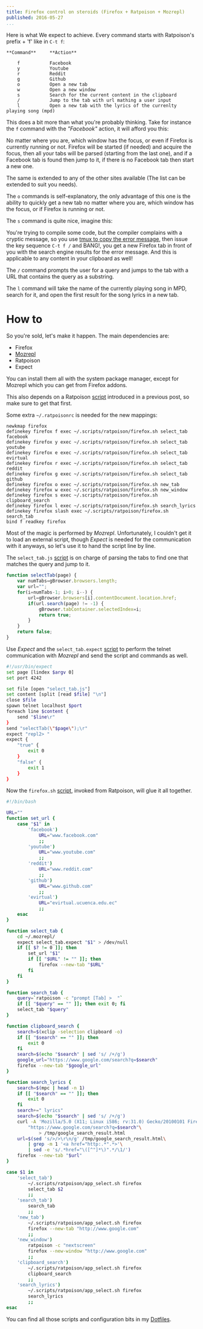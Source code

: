 ```yaml
---
title: Firefox control on steroids (Firefox + Ratpoison + Mozrepl)
published: 2016-05-27
...
```


Here is what We expect to achieve. Every command starts with Ratpoison's prefix + 'f' like in `C-t f`:

    **Command**     **Action**

        f           Facebook
        y           Youtube
        r           Reddit
        g           Github
        o           Open a new tab
        w           Open a new window
        s           Search for the current content in the clipboard
        /           Jump to the tab with url mathing a user input
        l           Open a new tab with the lyrics of the currenlty playing song (mpd)

<!--more-->

This does a bit more than what you're probably thinking. Take for instance the
`f` command with the *"Facebook"* action, it will afford you this:

No matter where you are, which window has the focus, or even if Firefox is
currently running or not. Firefox will be started (if needed) and acquire the
focus, then all your tabs will be parsed (starting from the last one), and if a
Facebook tab is found then jump to it, if there is no Facebook tab then start a
new one.

The same is extended to any of the other sites available (The list can be
extended to suit you needs).

The `o` commands is self-explanatory, the only advantage of this one is the
ability to quickly get a new tab no matter where you are, which window has the
focus, or if Firefox is running or not.

The `s` command is quite nice, imagine this:

You're trying to compile some code, but the compiler complains with a cryptic
message, so you use [tmux to copy the error
message](https://github.com/alx741/dotfiles/blob/master/tmux/.tmux.conf#L55-L59),
then issue the key sequence `C-t f /` and BANG!, you get a new Firefox tab in
front of you with the search engine results for the error message. And this is
applicable to any content in your clipboard as well!

The `/` command prompts the user for a query and jumps to the tab with a URL
that contains the query as a substring.

The `l` command will take the name of the currently playing song in MPD, search
for it, and open the first result for the song lyrics in a new tab.


# How to

So you're sold, let's make it happen. The main dependencies are:

* Firefox
* [Mozrepl](https://github.com/bard/mozrepl)
* Ratpoison
* Expect

You can install them all with the system package manager, except for Mozrepl
which you can get from Firefox addons.

This also depends on a Ratpoison
[script](https://github.com/alx741/dotfiles/blob/master/scripts/.scripts/ratpoison/app_select.sh)
introduced in a previous post, so make sure to get that first.

Some extra `~/.ratpoisonrc` is needed for the new mappings:

    newkmap firefox
    definekey firefox f exec ~/.scripts/ratpoison/firefox.sh select_tab facebook
    definekey firefox y exec ~/.scripts/ratpoison/firefox.sh select_tab youtube
    definekey firefox e exec ~/.scripts/ratpoison/firefox.sh select_tab evirtual
    definekey firefox r exec ~/.scripts/ratpoison/firefox.sh select_tab reddit
    definekey firefox g exec ~/.scripts/ratpoison/firefox.sh select_tab github
    definekey firefox o exec ~/.scripts/ratpoison/firefox.sh new_tab
    definekey firefox w exec ~/.scripts/ratpoison/firefox.sh new_window
    definekey firefox s exec ~/.scripts/ratpoison/firefox.sh clipboard_search
    definekey firefox l exec ~/.scripts/ratpoison/firefox.sh search_lyrics
    definekey firefox slash exec ~/.scripts/ratpoison/firefox.sh search_tab
    bind f readkey firefox


Most of the magic is performed by *Mozrepl*. Unfortunately, I couldn't get it to
load an external script, though *Expect* is needed for the communication with it
anyways, so let's use it to hand the script line by line.

The `select_tab.js`
[script](https://github.com/alx741/dotfiles/blob/master/mozrepl/.mozrepl/select_tab.js)
is on charge of parsing the tabs to find one that matches the query and jump to
it.

```js
function selectTab(page) {
    var numTabs=gBrowser.browsers.length;
    var url="";
    for(i=numTabs-1; i>0; i--) {
        url=gBrowser.browsers[i].contentDocument.location.href;
        if(url.search(page) != -1) {
            gBrowser.tabContainer.selectedIndex=i;
            return true;
        }
    }
    return false;
}
```


Use *Expect* and the `select_tab.expect`
[script](https://github.com/alx741/dotfiles/blob/master/mozrepl/.mozrepl/select_tab.expect)
to perform the telnet communication with *Mozrepl* and send the script and
commands as well.


```sh
#!/usr/bin/expect
set page [lindex $argv 0]
set port 4242

set file [open "select_tab.js"]
set content [split [read $file] "\n"]
close $file
spawn telnet localhost $port
foreach line $content {
    send "$line\r"
}
send "selectTab(\"$page\");\r"
expect "repl2> "
expect {
    "true" {
        exit 0
    }
    "false" {
        exit 1
    }
}
```


Now the `firefox.sh`
[script](https://github.com/alx741/dotfiles/blob/master/scripts/.scripts/ratpoison/firefox.sh),
invoked from Ratpoison, will glue it all together.

```sh
#!/bin/bash

URL=""
function set_url {
    case "$1" in
        'facebook')
            URL="www.facebook.com"
            ;;
        'youtube')
            URL="www.youtube.com"
            ;;
        'reddit')
            URL="www.reddit.com"
            ;;
        'github')
            URL="www.github.com"
            ;;
        'evirtual')
            URL="evirtual.ucuenca.edu.ec"
            ;;
    esac
}

function select_tab {
    cd ~/.mozrepl/
    expect select_tab.expect "$1" > /dev/null
    if [[ $? != 0 ]]; then
        set_url "$1"
        if [[ "$URL" != "" ]]; then
            firefox --new-tab "$URL"
        fi
    fi
}

function search_tab {
    query=`ratpoison -c "prompt [Tab] >  "`
    if [[ "$query" == "" ]]; then exit 0; fi
    select_tab "$query"
}

function clipboard_search {
    search=$(xclip -selection clipboard -o)
    if [[ "$search" == "" ]]; then
        exit 0
    fi
    search=$(echo "$search" | sed 's/ /+/g')
    google_url="https://www.google.com/search?q=$search"
    firefox --new-tab "$google_url"
}

function search_lyrics {
    search=$(mpc | head -n 1)
    if [[ "$search" == "" ]]; then
        exit 0
    fi
    search+=" lyrics"
    search=$(echo "$search" | sed 's/ /+/g')
    curl -A 'Mozilla/5.0 (X11; Linux i586; rv:31.0) Gecko/20100101 Firefox/31.0'\
        "https://www.google.com/search?q=$search"\
            > /tmp/google_search_result.html
    url=$(sed 's/>/>\r\n/g' /tmp/google_search_result.html\
        | grep -m 1 '<a href="http:.*".*>'\
        | sed -e 's/.*href="\([^"]*\)".*/\1/')
    firefox --new-tab "$url"
}

case $1 in
    'select_tab')
        ~/.scripts/ratpoison/app_select.sh firefox
        select_tab $2
        ;;
    'search_tab')
        search_tab
        ;;
    'new_tab')
        ~/.scripts/ratpoison/app_select.sh firefox
        firefox --new-tab "http://www.google.com"
        ;;
    'new_window')
        ratpoison -c "nextscreen"
        firefox --new-window "http://www.google.com"
        ;;
    'clipboard_search')
        ~/.scripts/ratpoison/app_select.sh firefox
        clipboard_search
        ;;
    'search_lyrics')
        ~/.scripts/ratpoison/app_select.sh firefox
        search_lyrics
        ;;
esac
```

You can find all those scripts and configuration bits in my
[Dotfiles](https://github.com/alx741/dotfiles).
